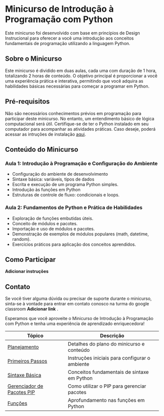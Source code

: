 # Minicurso de Introdução à Programação com Python

Este minicurso foi desenvolvido com base em princípios de Design Instrucional para oferecer a você uma introdução aos conceitos fundamentais de programação utilizando a linguagem Python.

## Sobre o Minicurso

Este minicurso é dividido em duas aulas, cada uma com duração de 1 hora, totalizando 2 horas de conteúdo. O objetivo principal é proporcionar a você uma experiência prática e interativa, permitindo que você adquira as habilidades básicas necessárias para começar a programar em Python. 

## Pré-requisitos

Não são necessários conhecimentos prévios em programação para participar deste minicurso. No entanto, um entendimento básico de lógica computacional será útil. Certifique-se de ter o Python instalado em seu computador para acompanhar as atividades práticas. Caso deseje, poderá acessar as intruções de instalação [aqui](./primeiros_passos.md).

## Conteúdo do Minicurso

### Aula 1: Introdução à Programação e Configuração do Ambiente

- Configuração do ambiente de desenvolvimento  
- Sintaxe básica: variáveis, tipos de dados 
- Escrita e execução de um programa Python simples.
- Introdução às funções em Python
- Estruturas de controle de fluxo: condicionais e loops.
  
### Aula 2: Fundamentos de Python e Prática de Habilidades

- Exploração de funções embutidas úteis.
- Conceito de módulos e pacotes.
- Importação e uso de módulos e pacotes.
- Demonstração de exemplos de módulos populares (math, datetime, random).
- Exercícios práticos para aplicação dos conceitos aprendidos.

## Como Participar

**Adicionar instruções**

## Contato

Se você tiver alguma dúvida ou precisar de suporte durante o minicurso, sinta-se à vontade para entrar em contato conosco na turma do google classroom **Adicionar link** .

Esperamos que você aproveite o Minicurso de Introdução à Programação com Python e tenha uma experiência de aprendizado enriquecedora!



| Tópico                              | Descrição                                        |
|-------------------------------------|--------------------------------------------------|
| [Planejamento](./planejamento.md)   | Detalhes do plano do minicurso e conteúdo         |
| [Primeiros Passos](./primeiros_passos.md) | Instruções iniciais para configurar o ambiente |
| [Sintaxe Básica](./sintaxe.md)      | Conceitos fundamentais de sintaxe em Python      |
| [Gerenciador de Pacotes PIP](./planejamento.md) | Como utilizar o PIP para gerenciar pacotes |
| [Funções](./functions.md)            | Aprofundamento nas funções em Python            |
